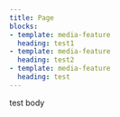 ```yaml
---
title: Page
blocks:
- template: media-feature
  heading: test1
- template: media-feature
  heading: test2
- template: media-feature
  heading: test
---
```

test body
